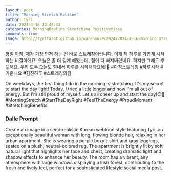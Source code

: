```yaml
---
layout: post
title: "Morning Stretch Routine"
author: tyri
date: 2024-4-16 12:44:33
categories: MorningRoutine Stretching PositiveVibes
comments: true
image: http://tyritarot.github.io/warehouse/2024/2024-4-16-morning_stretch_routine_title.jpg
---
```


평일 아침, 제가 가장 먼저 하는 건 바로 스트레칭이랍니다. 이게 제 하루를 가볍게 시작하는 비결이에요! 오늘은 좀 더 길게 해봤는데, 힘이 다 빠져버렸네요. 하지만 그래도 뿌듯해요. 우리 모두 오늘도 힘내서 하루를 시작해봐요!😉💪 #아침스트레칭 #하루시작 #기운내요 #힘찬하루 #스트레칭의힘

On weekdays, the first thing I do in the morning is stretching. It's my secret to start the day light! Today, I tried a little longer and now I'm all out of energy. But I'm still proud of myself. Let's all cheer up and start the day!😉💪 #MorningStretch #StartTheDayRight #FeelTheEnergy #ProudMoment #StretchingBenefits

### Dalle Prompt

Create an image in a semi-realistic Korean webtoon style featuring Tyri, an exceptionally beautiful woman with long, flowing blonde hair, relaxing in her urban apartment. She is wearing a purple boxy t-shirt and gray leggings, seated on a plush, neutral-colored rug. The apartment is brightly lit by soft natural light that highlights her face and chest, creating dramatic light and shadow effects to enhance her beauty. The room has a vibrant, airy atmosphere with large windows displaying a lush forest, contributing to the fresh and lively feel, perfect for a sophisticated lifestyle social media post.
